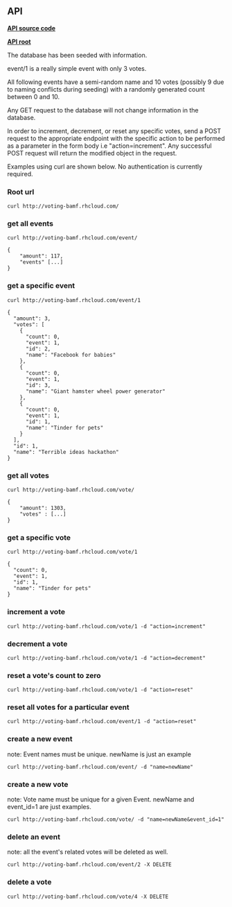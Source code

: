 ## API

[**API source code**](https://github.com/knowsuchagency/voting-api/blob/master/main.py)

[**API root**](http://voting-bamf.rhcloud.com/)

The database has been seeded with information. 

event/1 is a really simple event with only 3 votes.

All following events have a semi-random name and 10 votes (possibly 9 due to naming conflicts during seeding) with a randomly generated count between 0 and 10.

Any GET request to the database will not change information in the database.

In order to increment, decrement, or reset any specific votes, send a POST request to the appropriate endpoint with the specific action to be performed as a parameter in the form body i.e "action=increment".
Any successful POST request will return the modified object in the request.

Examples using curl are shown below. No authentication is currently required.

### Root url

    curl http://voting-bamf.rhcloud.com/
    
### get all events

    curl http://voting-bamf.rhcloud.com/event/
    
    {
        "amount": 117,
        "events" [...]
    }

### get a specific event
    
    curl http://voting-bamf.rhcloud.com/event/1
    
    {
      "amount": 3,
      "votes": [
        {
          "count": 0,
          "event": 1,
          "id": 2,
          "name": "Facebook for babies"
        },
        {
          "count": 0,
          "event": 1,
          "id": 3,
          "name": "Giant hamster wheel power generator"
        },
        {
          "count": 0,
          "event": 1,
          "id": 1,
          "name": "Tinder for pets"
        }
      ],
      "id": 1,
      "name": "Terrible ideas hackathon"
    }

### get all votes

    curl http://voting-bamf.rhcloud.com/vote/
    
    {
        "amount": 1303,
        "votes" : [...]
    }
    
### get a specific vote

    curl http://voting-bamf.rhcloud.com/vote/1
    
    {
      "count": 0,
      "event": 1,
      "id": 1,
      "name": "Tinder for pets"
    }

### increment a vote

    curl http://voting-bamf.rhcloud.com/vote/1 -d "action=increment"
    
### decrement a vote

    curl http://voting-bamf.rhcloud.com/vote/1 -d "action=decrement"
    
### reset a vote's count to zero

    curl http://voting-bamf.rhcloud.com/vote/1 -d "action=reset"
    
### reset all votes for a particular event

    curl http://voting-bamf.rhcloud.com/event/1 -d "action=reset"
    
### create a new event
note: Event names must be unique. newName is just an example

    curl http://voting-bamf.rhcloud.com/event/ -d "name=newName"

### create a new vote
note: Vote name must be unique for a given Event. newName and event_id=1 are just examples.

    curl http://voting-bamf.rhcloud.com/vote/ -d "name=newName&event_id=1"
    
### delete an event
note: all the event's related votes will be deleted as well.

    curl http://voting-bamf.rhcloud.com/event/2 -X DELETE
    
### delete a vote

    curl http://voting-bamf.rhcloud.com/vote/4 -X DELETE